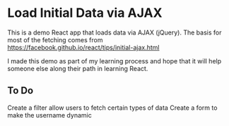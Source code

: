 # Load Initial Data via AJAX
This is a demo React app that loads data via AJAX (jQuery). The basis for most
of the fetching comes from https://facebook.github.io/react/tips/initial-ajax.html

I made this demo as part of my learning process and hope that it will help someone
else along their path in learning React.

## To Do
Create a filter allow users to fetch certain types of data
Create a form to make the username dynamic
